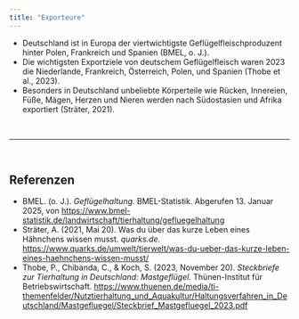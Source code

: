 ```yaml
---
title: "Exporteure"
---
```


- Deutschland ist in Europa der viertwichtigste Geflügelfleischproduzent hinter Polen, Frankreich und Spanien (BMEL, o. J.). 
- Die wichtigsten Exportziele von deutschem Geflügelfleisch waren 2023 die Niederlande, Frankreich, Österreich, Polen, und Spanien (Thobe et al., 2023).
- Besonders in Deutschland unbeliebte Körperteile wie Rücken, Innereien, Füße, Mägen, Herzen und Nieren werden nach Südostasien und Afrika exportiert (Sträter, 2021).



<br>

---

<br> 

## Referenzen
- BMEL. (o. J.). *Geflügelhaltung.* BMEL-Statistik. Abgerufen 13. Januar 2025, von <https://www.bmel-statistik.de/landwirtschaft/tierhaltung/gefluegelhaltung>
- Sträter, A. (2021, Mai 20). Was du über das kurze Leben eines Hähnchens wissen musst. *quarks.de.* <https://www.quarks.de/umwelt/tierwelt/was-du-ueber-das-kurze-leben-eines-haehnchens-wissen-musst/>
- Thobe, P., Chibanda, C., & Koch, S. (2023, November 20). *Steckbriefe zur Tierhaltung in Deutschland: Mastgeflügel.* Thünen-Institut für Betriebswirtschaft. <https://www.thuenen.de/media/ti-themenfelder/Nutztierhaltung_und_Aquakultur/Haltungsverfahren_in_Deutschland/Mastgefluegel/Steckbrief_Mastgefluegel_2023.pdf>
